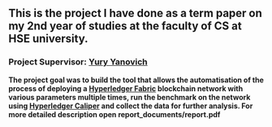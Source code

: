 ## This is the project I have done as a term paper on my 2nd year of studies at the faculty of CS at HSE university.

### Project Supervisor: [Yury Yanovich](https://www.hse.ru/en/org/persons/134005657)

**The project goal was to build the tool that allows the automatisation of the process of deploying a [Hyperledger Fabric](https://www.hyperledger.org/projects/fabric) blockchain network with various parameters multiple times, run the benchmark on the network using [Hyperledger Caliper](https://www.hyperledger.org/projects/caliper) and collect the data for further analysis. For more detailed description open report_documents/report.pdf**
